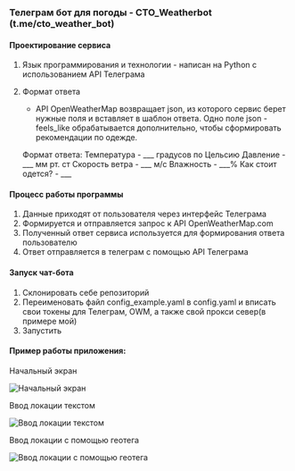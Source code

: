 ###  Телеграм бот для погоды - CTO_Weatherbot (t.me/cto_weather_bot)
 
#### Проектирование сервиса
 1. Язык программирования и технологии - написан на Python c использованием API Телеграма
 2. Формат ответа
    * API OpenWeatherMap возвращает json, из которого сервис берет нужные поля и вставляет в шаблон ответа. 
    Одно поле json - feels_like обрабатывается дополнительно, чтобы сформировать рекомендации по одежде.
    
    Формат ответа: 
    Температура - ___ градусов по Цельсию Давление - ___ мм рт. ст Скорость ветра - ___ м/с Влажность - ___% Как стоит одется? - ___
 
#### Процесс работы программы
 1. Данные приходят от пользователя через интерфейс Телеграма
 2. Формируется и отправляется запрос к  API OpenWeatherMap.com
 3. Полученный ответ сервиса используется для формирования ответа пользователю
 4. Ответ отправляется в телеграм с помощью API Телеграма 


#### Запуск чат-бота
 1. Склонировать себе репозиторий
 2. Переименовать файл config_example.yaml в config.yaml и вписать свои токены для Телеграм, OWM, а также свой прокси север(в примере мой)
 3. Запустить
 
 
#### Пример работы приложения:

Начальный экран

![Начальный экран](screenshots/screen1.png)

Ввод локации текстом

![Ввод локации текстом](screenshots/screen2.png)<!-- .element height="50%" width="50%" -->

Ввод локации с помощью геотега

![Ввод локации с помощью геотега](screenshots/screen3.png)<!-- .element height="50%" width="50%" -->
